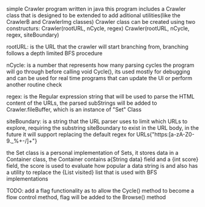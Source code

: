 simple Crawler program written in java
this program includes a Crawler class that is designed to be extended to add aditional utilities(like the CrawlerB and CrawlerImg classes)
Crawler class can be created using two constructurs:
  Crawler(rootURL, nCycle, regex)
  Crawler(rootURL, nCycle, regex, siteBoundary)

  rootURL: is the URL that the crawler will start branching from, branching follows a depth limited BFS procedure
  
  nCycle: is a number that represents how many parsing cycles the program will go through before calling void Cycle(), its used mostly for debugging and can be used for 
          real time programs that can update the UI or perform another routine check
          
  regex: is the Regular expression string that will be used to parse the HTML content of the URLs, the parsed subStrings will be added to Crawler.fileBuffer, which is an instance of "Set" Class
  
  siteBoundary: is a string that the URL parser uses to limit which URLs to explore, requiring the substring siteBoundary to exist in the URL body, in the future it will support replacing the default regex for URLs{"https:[a-zA-Z0-9._%+-/]+"}

  the Set class is a personal implementation of Sets, it stores data in a Container class, the Container contains a{String data} field and a {int score} field, the score is used to evaluate how popular a data string is and also has a utility
  to replace the {List<Container> visited} list that is used with BFS implementations

  TODO: add a flag functionality as to allow the Cycle() method to become a flow control method, flag will be added to the Browse() method
